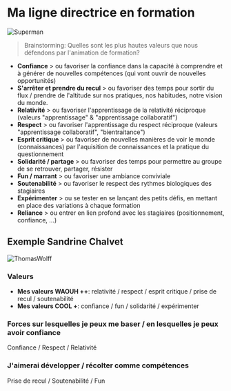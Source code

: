 # Ma ligne directrice en formation

![Superman](https://c1.staticflickr.com/3/2383/2187915922_16ac44a9ff_z.jpg?zz=1)

> Brainstorming: Quelles sont les plus hautes valeurs que nous défendons par l'animation de formation? 

* **Confiance** > ou favoriser la confiance dans la capacité à comprendre et à générer de nouvelles compétences (qui vont ouvrir de nouvelles opportunités)
* **S'arrêter et prendre du recul** > ou favoriser des temps pour sortir du flux / prendre de l'altitude sur nos pratiques, nos habitudes, notre vision du monde.
* **Relativité** > ou favoriser l'apprentissage de la relativité réciproque (valeurs "apprentissage" & "apprentissage collaboratif")
* **Respect** > ou favoriser l'apprentissage du respect réciproque (valeurs "apprentissage collaboratif", "bientraitance")
* **Esprit critique** > ou favoriser de nouvelles manières de voir le monde (connaissances) par l'aquisition de connaissances et la pratique du questionnement
* **Solidarité / partage** > ou favoriser des temps pour permettre au groupe de se retrouver, partager, résister
* **Fun / marrant** > ou favoriser une ambiance conviviale
* **Soutenabilité** > ou favoriser le respect des rythmes biologiques des stagiaires
* **Expérimenter** > ou se tester en se lançant des petits défis, en mettant en place des variations à chaque formation
* **Reliance** > ou entrer en lien profond avec les stagiaires (positionnement, confiance, ...)

## Exemple Sandrine Chalvet 

![ThomasWolff](https://framapic.org/CRtcpWWEILZx/OxVnZ6fuF7DP.jpg)

### Valeurs

* **Mes valeurs WAOUH ++**: relativité / respect / esprit critique / prise de recul / soutenabilité
* **Mes valeurs COOL +**: confiance / fun / solidarité / expérimenter

### Forces sur lesquelles je peux me baser / en lesquelles je peux avoir confiance

Confiance / Respect / Relativité 

### J'aimerai développer / récolter comme compétences

Prise de recul / Soutenabilité / Fun 





